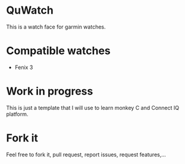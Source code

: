 QuWatch
=======

This is a watch face for garmin watches.

# Compatible watches
- Fenix 3

# Work in progress

This is just a template that I will use to learn monkey C and Connect IQ platform.

# Fork it

Feel free to fork it, pull request, report issues, request features,...